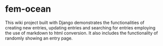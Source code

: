 # fem-ocean

This wiki project built with Django demonstrates the functionalities of creating new entries, updating entries and searching for entries employing the use of markdown to html conversion. It also includes the functionality of randomly showing an entry page.
